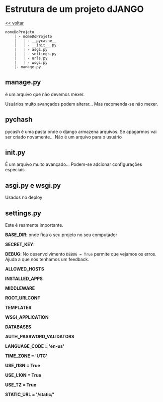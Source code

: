 # Estrutura de um projeto dJANGO
[<< voltar](https://github.com/andrenevares/andrenevares/tree/master/python/Django)

```
nomeDoProjeto
    | - nomeDoProjeto
    |   | - __pycashe__ 
    |   | - __init__.py 
    |   | - asgi.py  
    |   | - settings.py  
    |   | - urls.py  
    |   | - wsgi.py  
    |- manage.py  
```

## manage.py
é um arquivo que não devemos mexer.

Usuários muito avançados podem alterar...  Mas recomenda-se não mexer.

## __pychash__
pycash é uma pasta onde o django armazena arquivos.  Se apagarmos vai ser criado novamente...  Não é um arquivo para o usuário

## __init__.py
É um arquivo muito avançado... Podem-se adcionar configurações especiais.

## asgi.py e wsgi.py
Usados no deploy

## settings.py 
Este é reamente importante.

__BASE_DIR__: onde fica o seu projeto no seu computador

__SECRET_KEY__: 

__DEBUG__: No desenvolvimento ```DEBUG = True``` permite que vejamos os erros.  Ajuda a que nós tenhamos um feedback.

__ALLOWED_HOSTS__

__INSTALLED_APPS__

__MIDDLEWARE__

__ROOT_URLCONF__

__TEMPLATES__

__WSGI_APPLICATION__

__DATABASES__

__AUTH_PASSWORD_VALIDATORS__

__LANGUAGE_CODE = 'en-us'__

__TIME_ZONE = 'UTC'__

__USE_I18N = True__

__USE_L10N = True__

__USE_TZ = True__

__STATIC_URL = '/static/'__
